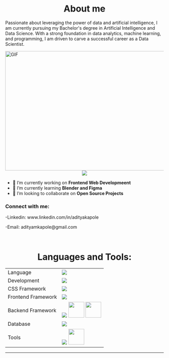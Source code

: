 <h1 align="center">About me </h1>

Passionate about leveraging the power of data and artificial intelligence, I am currently pursuing my Bachelor's degree in Artificial Intelligence and Data Science. With a strong foundation in data analytics, machine learning, and programming, I am driven to carve a successful career as a Data Scientist.

  <img align="right" alt="GIF" src="code.gif" width="1000" height="380" />
<p align="center">
  <img src="https://readme-typing-svg.herokuapp.com?color=FFA500&size=30&center=true&vCenter=true&width=600&height=60&lines=Welcome+to+my+GitHub+Profile!;I'm+Aditya+Kapole;Nice+to+meet+you!">
</p>

- 🔭 I’m currently working on **Frontend Web Developmeent**
- 🌱 I’m currently learning **Blender and Figma**
- 👯 I’m looking to collaborate on **Open Source Projects**

<div>

<h3>Connect with me:</h3>
<p>-Linkedin: www.linkedin.com/in/adityakapole</p>
<P>-Email: adityamkapole@gmail.com</P>
<div>
<br>
<h1 align="center">Languages and Tools:</h1>
<table align="center">
<tr>
<td>Language</td>
<td>
    <img src="https://skillicons.dev/icons?i=c,cpp,java,python" />
</a> 
</td>
</tr>

<tr>
<td>Development</td>
<td>
    <img src="https://skillicons.dev/icons?i=html,css,scss,javascript,typescript,pug,handlebars" />
  </a>
</td>
</tr>

<tr>
<td>CSS Framework</td>
<td> 
    <img src="https://skillicons.dev/icons?i=bootstrap,tailwind" />
  </a>
 </td>
</tr>
<tr>
<td>Frontend Framework</td>
<td>
    <img src="https://skillicons.dev/icons?i=react,next" />
  </a>
 </td>
</tr>

<tr>
<td>Backend Framework</td>
<td> 
    <img src="https://skillicons.dev/icons?i=nodejs,express" />
    <img height="50rem" src = 'https://www.google.com/url?sa=i&url=https%3A%2F%2Fen.m.wikipedia.org%2Fwiki%2FFile%3ADjango_logo.svg&psig=AOvVaw2zaE7QS2yAy4OtSqCbe5iy&ust=1702998731737000&source=images&cd=vfe&opi=89978449&ved=0CBIQjRxqFwoTCKj_9YmjmYMDFQAAAAAdAAAAABAD'/>
    <img height="50rem" src = './flask.png/'>
   </a>
</td>
</tr>


<tr>
<td>Database</td>
<td> 
    <img src="https://skillicons.dev/icons?i=mysql,mongodb" />
   </a>
</td>
</tr>
<tr>
<td>Tools</td>
<td> 
    <img src="https://skillicons.dev/icons?i=git,github,vscode,eclipse,docker,replit,stackoverflow,postman" />
    <img src="./jupyter.png" height="50rem"/>
  </a>
</td>
</tr>
</table>
</div>

<hr>
<p>

</div>
<div align='center'>

<!---
adityakapole/adityakapole is a ✨ special ✨ repository because its `README.md` (this file) appears on your GitHub profile.
You can click the Preview link to take a look at your changes.
--->

